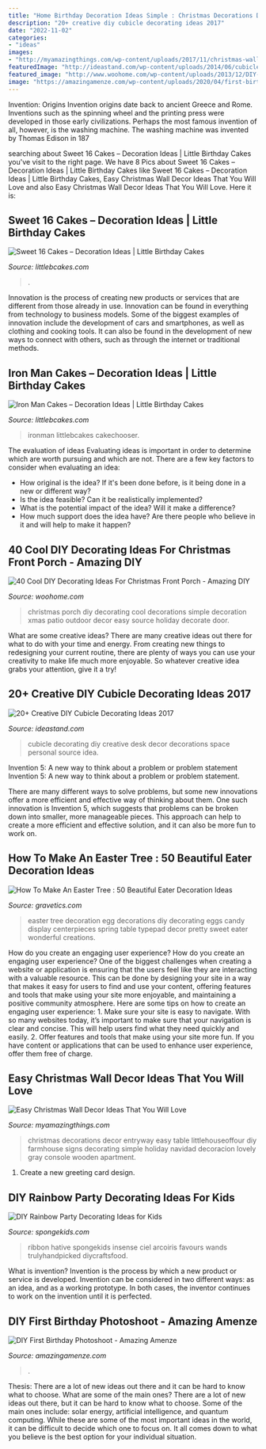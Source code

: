 ```yaml
---
title: "Home Birthday Decoration Ideas Simple : Christmas Decorations Decor Entryway Easy Table Littlehouseoffour Diy Farmhouse Signs Decorating Simple Holiday Navidad Decoracion Lovely Gray Console Wooden Apartment"
description: "20+ creative diy cubicle decorating ideas 2017"
date: "2022-11-02"
categories:
- "ideas"
images:
- "http://myamazingthings.com/wp-content/uploads/2017/11/christmas-wall-decor2-.jpg"
featuredImage: "http://ideastand.com/wp-content/uploads/2014/06/cubicle-decorating-ideas/4-cubicle-decorating-ideas.jpg"
featured_image: "http://www.woohome.com/wp-content/uploads/2013/12/DIY-Christmas-Porch-Ideas-20.jpg"
image: "https://amazingamenze.com/wp-content/uploads/2020/04/first-birthday-photoshoot-300x400.jpg"
---
```



Invention: Origins
Invention origins date back to ancient Greece and Rome. Inventions such as the spinning wheel and the printing press were developed in those early civilizations. Perhaps the most famous invention of all, however, is the washing machine. The washing machine was invented by Thomas Edison in 187
	

		
searching about Sweet 16 Cakes – Decoration Ideas | Little Birthday Cakes you've visit to the right page. We have 8 Pics about Sweet 16 Cakes – Decoration Ideas | Little Birthday Cakes like Sweet 16 Cakes – Decoration Ideas | Little Birthday Cakes, Easy Christmas Wall Decor Ideas That You Will Love and also Easy Christmas Wall Decor Ideas That You Will Love. Here it is:
		
    
## Sweet 16 Cakes – Decoration Ideas | Little Birthday Cakes

<img loading=lazy src="https://www.littlebcakes.com/wp-content/uploads/2014/02/Sweet-16-Cakes-636x1024.jpg" onerror="this.onerror=null;this.src='https://tse3.mm.bing.net/th?id=OIP.jPMr8T2QLjNsIFzuFh8KpwHaL7&amp;pid=15.1';" alt="Sweet 16 Cakes – Decoration Ideas | Little Birthday Cakes">

_Source: littlebcakes.com_

>. 

	

Innovation is the process of creating new products or services that are different from those already in use. Innovation can be found in everything from technology to business models. Some of the biggest examples of innovation include the development of cars and smartphones, as well as clothing and cooking tools. It can also be found in the development of new ways to connect with others, such as through the internet or traditional methods.

    
## Iron Man Cakes – Decoration Ideas | Little Birthday Cakes

<img loading=lazy src="https://www.littlebcakes.com/wp-content/uploads/2014/01/Iron-Man-Cake-Ideas.jpg" onerror="this.onerror=null;this.src='https://tse2.mm.bing.net/th?id=OIP._CtdlnvCvYU7K9LmkrNM3QHaJ4&amp;pid=15.1';" alt="Iron Man Cakes – Decoration Ideas | Little Birthday Cakes">

_Source: littlebcakes.com_

>ironman littlebcakes cakechooser. 

	

The evaluation of ideas
Evaluating ideas is important in order to determine which are worth pursuing and which are not. There are a few key factors to consider when evaluating an idea:
- How original is the idea? If it's been done before, is it being done in a new or different way?
- Is the idea feasible? Can it be realistically implemented?
- What is the potential impact of the idea? Will it make a difference?
- How much support does the idea have? Are there people who believe in it and will help to make it happen?

    
## 40 Cool DIY Decorating Ideas For Christmas Front Porch - Amazing DIY

<img loading=lazy src="http://www.woohome.com/wp-content/uploads/2013/12/DIY-Christmas-Porch-Ideas-20.jpg" onerror="this.onerror=null;this.src='https://tse2.mm.bing.net/th?id=OIP.4qbaGGDFSv2v45txBQe9KwHaLq&amp;pid=15.1';" alt="40 Cool DIY Decorating Ideas For Christmas Front Porch - Amazing DIY">

_Source: woohome.com_

>christmas porch diy decorating cool decorations simple decoration xmas patio outdoor decor easy source holiday decorate door. 

	

What are some creative ideas?
There are many creative ideas out there for what to do with your time and energy. From creating new things to redesigning your current routine, there are plenty of ways you can use your creativity to make life much more enjoyable. So whatever creative idea grabs your attention, give it a try!

    
## 20+ Creative DIY Cubicle Decorating Ideas 2017

<img loading=lazy src="http://ideastand.com/wp-content/uploads/2014/06/cubicle-decorating-ideas/4-cubicle-decorating-ideas.jpg" onerror="this.onerror=null;this.src='https://tse2.mm.bing.net/th?id=OIP.VHOx8lixeW7JpfU3SP7vlgHaJ4&amp;pid=15.1';" alt="20+ Creative DIY Cubicle Decorating Ideas 2017">

_Source: ideastand.com_

>cubicle decorating diy creative desk decor decorations space personal source idea. 

	

Invention 5: A new way to think about a problem or problem statement
Invention 5: A new way to think about a problem or problem statement. 

There are many different ways to solve problems, but some new innovations offer a more efficient and effective way of thinking about them. One such innovation is Invention 5, which suggests that problems can be broken down into smaller, more manageable pieces. This approach can help to create a more efficient and effective solution, and it can also be more fun to work on.

    
## How To Make An Easter Tree : 50 Beautiful Eater Decoration Ideas

<img loading=lazy src="https://www.gravetics.com/wp-content/uploads/2018/02/Pretty-Easter-Egg-tree.jpg" onerror="this.onerror=null;this.src='https://tse1.mm.bing.net/th?id=OIP.hGcIZMy1B8N7b7_vRpr5kwHaLJ&amp;pid=15.1';" alt="How To Make An Easter Tree : 50 Beautiful Eater Decoration Ideas">

_Source: gravetics.com_

>easter tree decoration egg decorations diy decorating eggs candy display centerpieces spring table typepad decor pretty sweet eater wonderful creations. 

	

How do you create an engaging user experience?
How do you create an engaging user experience? One of the biggest challenges when creating a website or application is ensuring that the users feel like they are interacting with a valuable resource. This can be done by designing your site in a way that makes it easy for users to find and use your content, offering features and tools that make using your site more enjoyable, and maintaining a positive community atmosphere. Here are some tips on how to create an engaging user experience: 1. Make sure your site is easy to navigate. With so many websites today, it’s important to make sure that your navigation is clear and concise. This will help users find what they need quickly and easily. 2. Offer features and tools that make using your site more fun. If you have content or applications that can be used to enhance user experience, offer them free of charge.

    
## Easy Christmas Wall Decor Ideas That You Will Love

<img loading=lazy src="http://myamazingthings.com/wp-content/uploads/2017/11/christmas-wall-decor2-.jpg" onerror="this.onerror=null;this.src='https://tse4.mm.bing.net/th?id=OIP.SZCtYpjoR5Po8By-4gWZLAHaLJ&amp;pid=15.1';" alt="Easy Christmas Wall Decor Ideas That You Will Love">

_Source: myamazingthings.com_

>christmas decorations decor entryway easy table littlehouseoffour diy farmhouse signs decorating simple holiday navidad decoracion lovely gray console wooden apartment. 

	

1. Create a new greeting card design.

    
## DIY Rainbow Party Decorating Ideas For Kids

<img loading=lazy src="https://spongekids.com/wp-content/uploads/2014/11/diy-rainbow-party-decorating-ideas/4-candy-decoration.jpg" onerror="this.onerror=null;this.src='https://tse4.mm.bing.net/th?id=OIP.GfTxgQhCKywEmuWykiSTCAHaLG&amp;pid=15.1';" alt="DIY Rainbow Party Decorating Ideas for Kids">

_Source: spongekids.com_

>ribbon hative spongekids insense ciel arcoiris favours wands trulyhandpicked diycraftsfood. 

	

What is invention?
Invention is the process by which a new product or service is developed. Invention can be considered in two different ways: as an idea, and as a working prototype. In both cases, the inventor continues to work on the invention until it is perfected.

    
## DIY First Birthday Photoshoot - Amazing Amenze

<img loading=lazy src="https://amazingamenze.com/wp-content/uploads/2020/04/first-birthday-photoshoot-300x400.jpg" onerror="this.onerror=null;this.src='https://tse1.mm.bing.net/th?id=OIP.dVmAyO6qQ_1eiQRG7qM8wwAAAA&amp;pid=15.1';" alt="DIY First Birthday Photoshoot - Amazing Amenze">

_Source: amazingamenze.com_

>. 

	

Thesis: There are a lot of new ideas out there and it can be hard to know what to choose. What are some of the main ones?
There are a lot of new ideas out there, but it can be hard to know what to choose. Some of the main ones include: solar energy, artificial intelligence, and quantum computing. While these are some of the most important ideas in the world, it can be difficult to decide which one to focus on. It all comes down to what you believe is the best option for your individual situation.

